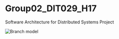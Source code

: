 # Group02_DIT029_H17
 Software Architecture for Distributed Systems Project

![](http://nvie.com/img/git-model@2x.png "Branch model")
